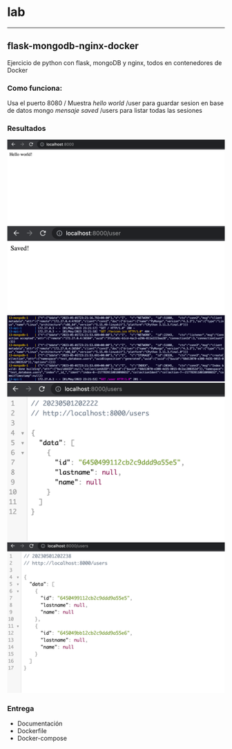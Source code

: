 # lab
---

## flask-mongodb-nginx-docker

Ejercicio de python con flask, mongoDB y nginx, todos en contenedores de Docker

### Como funciona:

Usa el puerto 8080 
/ Muestra *hello world*
/user para guardar sesion en base de datos mongo *mensaje saved*
/users para listar todas las sesiones


### Resultados

![](./assets/1.png)
![](./assets/2.png)
![](./assets/3.png)
![](./assets/4.png)
![](./assets/5.png)

### Entrega

- Documentación
- Dockerfile
- Docker-compose

